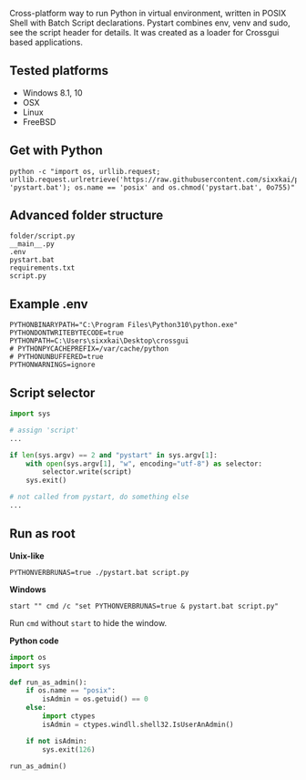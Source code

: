 Cross-platform way to run Python in virtual environment, written in POSIX Shell with Batch Script declarations. Pystart combines env, venv and sudo, see the script header for details. It was created as a loader for Crossgui based applications.

## Tested platforms

* Windows 8.1, 10
* OSX
* Linux
* FreeBSD

## Get with Python

```shell
python -c "import os, urllib.request; urllib.request.urlretrieve('https://raw.githubusercontent.com/sixxkai/pystart/master/pystart.bat', 'pystart.bat'); os.name == 'posix' and os.chmod('pystart.bat', 0o755)"
```

## Advanced folder structure

```
folder/script.py
__main__.py
.env
pystart.bat
requirements.txt
script.py
```

## Example .env

```env
PYTHONBINARYPATH="C:\Program Files\Python310\python.exe"
PYTHONDONTWRITEBYTECODE=true
PYTHONPATH=C:\Users\sixxkai\Desktop\crossgui
# PYTHONPYCACHEPREFIX=/var/cache/python
# PYTHONUNBUFFERED=true
PYTHONWARNINGS=ignore
```

## Script selector

```python
import sys

# assign 'script'
...

if len(sys.argv) == 2 and "pystart" in sys.argv[1]:
    with open(sys.argv[1], "w", encoding="utf-8") as selector:
        selector.write(script)
    sys.exit()

# not called from pystart, do something else
...
```

## Run as root

**Unix-like**

```shell
PYTHONVERBRUNAS=true ./pystart.bat script.py
```

**Windows**

```batch
start "" cmd /c "set PYTHONVERBRUNAS=true & pystart.bat script.py"
```

Run `cmd` without `start` to hide the window.

**Python code**

```python
import os
import sys

def run_as_admin():
    if os.name == "posix":
        isAdmin = os.getuid() == 0
    else:
        import ctypes
        isAdmin = ctypes.windll.shell32.IsUserAnAdmin()

    if not isAdmin:
        sys.exit(126)

run_as_admin()
```

